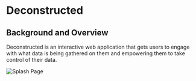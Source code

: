 # Deconstructed

## Background and Overview
Deconstructed is an interactive web application that gets users to engage with what data is being gathered on them and empowering them to take control of their data.

![Splash Page](./splash_page.png)